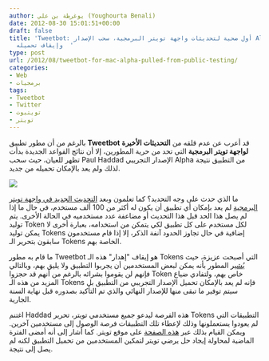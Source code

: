```yaml
---
author: يوغرطة بن علي (Youghourta Benali)
date: 2012-08-30 15:01:51+00:00
draft: false
title: 'Tweetbot: أول ضحية لتحديثات واجهة تويتر البرمجية، سحب الإصدار Alpha من التطبيق
  وإيقاف تحميله  '
type: post
url: /2012/08/tweetbot-for-mac-alpha-pulled-from-public-testing/
categories:
- Web
- برمجيات
tags:
- Tweetbot
- Twitter
- تويتبوت
- تويتر
---
```


بالرغم من أن مطور تطبيق **Tweetbot** قد أعرب عن عدم قلقه من **التحديثات الأخيرة لواجهة تويتر البرمجية** التي تحد من حرية المطورين، إلا أن نتائج القواعد الجديدة بدأت تظهر للعيان، حيث سحب Paul Haddad الإصدار التجريبي Alpha من التطبيق نتيجة لذلك ولم يعد بالإمكان تحميله من جديد.




[![](http://www.it-scoop.com/wp-content/uploads/2012/08/Tweetbot.jpg)
](http://www.it-scoop.com/wp-content/uploads/2012/08/Tweetbot.jpg)




ما الذي حدث على وجه التحديد؟ كما تعلمون وبعد [التحديث الجديد في واجهة تويتر البرمجية](http://www.it-scoop.com/2012/08/twitter-new-api-changes/) لم يعد بإمكان أي تطبيق أن يكون له أكثر من 100 ألف مستخدم، في حال ما إذا لم يصل هذا الحد قبل هذا التحديث أو مضاعفة عدد مستخدميه في الحالة الأخرى. يتم توليد Token لكل مستخدم على كل تطبيق لكي يتمكن من استخدامه، بعبارة أخرى لا يمكن توليد Tokens إضافية في حال تجاوز الحدود آنفة الذكر، إلا إذا قام مستخدمون سابقون بتحرير الـ Tokens الخاصة بهم.




ما قام به مطور Tweetbot هو إيقاف "إهدار" هذه الـ Tokens التي أصبحت عزيزة، حيث [يُشير](http://tapbots.com/blog/news/where-did-the-tweetbot-for-mac-alpha-go) المطور بأنه يمكن لبعض المستخدمين أن يجربوا التطبيق ولا يليق بهم، وبالتالي فإنهم لن يقوموا بشرائه بالرغم من أنهم قد حجزوا Token خاص بهم، ولتفادي ضياع المزيد من هذه الـ Tokens فإنه لم يعد بالإمكان تحميل الإصدار التجريبي من التطبيق بل سيتم توفير ما تبقى منها للإصدار النهائي والذي تم التأكيد بصدوره قبل نهاية السنة الجارية.




اغتنم Haddad هذه الفرصة ليدعو جميع مستخدمي تويتر، تحرير Tokens التطبيقات التي لم يعودوا يستعملونها وذلك لإعطاء تلك التطبيقات فرصة الوصول إلى مستخدمين آخرين. ويمكن القيام بذلك عبر [هذه الصفحة](https://twitter.com/settings/applications) على موقع تويتر. كما أشار إلى أنه أمضى الفترة الماضية لمحاولة إيجاد حل يرضي تويتر لتمكين المستخدمين من تحميل التطبيق لكنه لم يصل إلى نتيجة.




